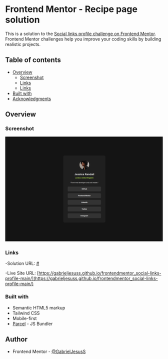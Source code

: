 # Frontend Mentor - Recipe page solution

This is a solution to the [Social links profile challenge on Frontend Mentor](https://www.frontendmentor.io/challenges/social-links-profile-UG32l9m6dQ).
Frontend Mentor challenges help you improve your coding skills by building realistic projects.

## Table of contents

- [Overview](#overview)
  - [Screenshot](#screenshot)
  - [Links](#links)
  - [Links](#links)
- [Built with](#built_with)
- [Acknowledgments](#acknowledgments)

## Overview

### Screenshot

![](./docs/desktop.png)

### Links

-Solution URL: [#](#)

-Live Site URL: [https://gabrieljesuss.github.io/frontendmentor_social-links-profile-main/](https://gabrieljesuss.github.io/frontendmentor_social-links-profile-main/)

### Built with

- Semantic HTML5 markup
- Tailwind CSS
- Mobile-first
- [Parcel](https://parceljs.org/) - JS Bundler

## Author

- Frontend Mentor - [@GabrielJesusS](https://www.frontendmentor.io/profile/GabrielJesusS)
